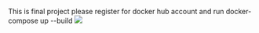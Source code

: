 This is final project
please register for docker hub account and run docker-compose up --build
[![](http://img.youtube.com/vi/UJGKoIhfZO8/0.jpg)](http://www.youtube.com/watch?v=UJGKoIhfZO8 'Pokemon')
